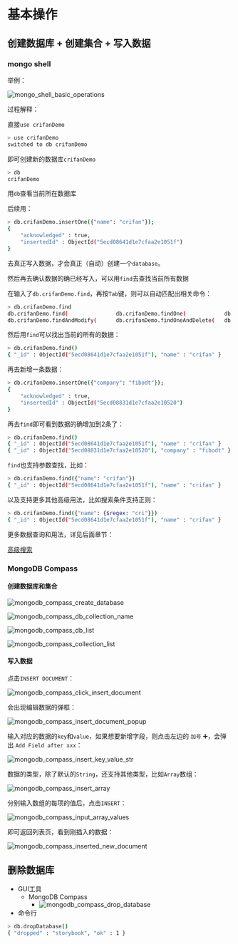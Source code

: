# 基本操作

## 创建数据库 + 创建集合 + 写入数据

### mongo shell

举例：

![mongo_shell_basic_operations](../assets/img/mongo_shell_basic_operations.png)

过程解释：

直接`use crifanDemo`

```bash
> use crifanDemo
switched to db crifanDemo
```

即可创建新的数据库`crifanDemo`

```bash
> db
crifanDemo
```

用`db`查看当前所在数据库

后续用：

```bash
> db.crifanDemo.insertOne({"name": "crifan"});
{
	"acknowledged" : true,
	"insertedId" : ObjectId("5ecd08641d1e7cfaa2e1051f")
}
```

去真正写入数据，才会真正（自动）创建一个`database`。

然后再去确认数据的确已经写入，可以用`find`去查找当前所有数据

在输入了`db.crifanDemo.find`，再按`Tab`键，则可以自动匹配出相关命令：

```bash
> db.crifanDemo.find
db.crifanDemo.find(               db.crifanDemo.findOne(            db.crifanDemo.findOneAndReplace(
db.crifanDemo.findAndModify(      db.crifanDemo.findOneAndDelete(   db.crifanDemo.findOneAndUpdate(
```

然后用`find`可以找出当前的所有的数据：

```bash
> db.crifanDemo.find()
{ "_id" : ObjectId("5ecd08641d1e7cfaa2e1051f"), "name" : "crifan" }
```

再去新增一条数据：

```bash
> db.crifanDemo.insertOne({"company": "fibodt"});
{
	"acknowledged" : true,
	"insertedId" : ObjectId("5ecd08831d1e7cfaa2e10520")
}
```

再去`find`即可看到数据的确增加到2条了：

```bash
> db.crifanDemo.find()
{ "_id" : ObjectId("5ecd08641d1e7cfaa2e1051f"), "name" : "crifan" }
{ "_id" : ObjectId("5ecd08831d1e7cfaa2e10520"), "company" : "fibodt" }
```

`find`也支持参数查找，比如：

```bash
> db.crifanDemo.find({"name": "crifan"})
{ "_id" : ObjectId("5ecd08641d1e7cfaa2e1051f"), "name" : "crifan" }
```

以及支持更多其他高级用法，比如搜索条件支持正则：

```bash
> db.crifanDemo.find({"name": {$regex: "cri"}})
{ "_id" : ObjectId("5ecd08641d1e7cfaa2e1051f"), "name" : "crifan" }
```

更多数据查询和用法，详见后面章节：

[高级搜索](https://book.crifan.com/books/popular_document_db_mongodb/website/summary_note/advance_research.html)

### MongoDB Compass

#### 创建数据库和集合

![mongodb_compass_create_database](../assets/img/mongodb_compass_create_database.png)

![mongodb_compass_db_collection_name](../assets/img/mongodb_compass_db_collection_name.png)

![mongodb_compass_db_list](../assets/img/mongodb_compass_db_list.png)

![mongodb_compass_collection_list](../assets/img/mongodb_compass_collection_list.png)

#### 写入数据

点击`INSERT DOCUMENT`：

![mongodb_compass_click_insert_document](../assets/img/mongodb_compass_click_insert_document.png)

会出现编辑数据的弹框：

![mongodb_compass_insert_document_popup](../assets/img/mongodb_compass_insert_document_popup.png)

输入对应的数据的`key`和`value`，如果想要新增字段，则点击左边的 `加号` ➕，会弹出 `Add Field after xxx`：

![mongodb_compass_insert_key_value_str](../assets/img/mongodb_compass_insert_key_value_str.png)

数据的类型，除了默认的`String`，还支持其他类型，比如`Array`数组：

![mongodb_compass_insert_array](../assets/img/mongodb_compass_insert_array.png)

分别输入数组的每项的值后，点击`INSERT`：

![mongodb_compass_input_array_values](../assets/img/mongodb_compass_input_array_values.png)

即可返回列表页，看到刚插入的数据：

![mongodb_compass_inserted_new_document](../assets/img/mongodb_compass_inserted_new_document.png)

## 删除数据库

* GUI工具
  * MongoDB Compass
    * ![mongodb_compass_drop_database](../assets/img/mongodb_compass_drop_database.png)
* 命令行

```bash
> db.dropDatabase()
{ "dropped" : "storybook", "ok" : 1 }
```
